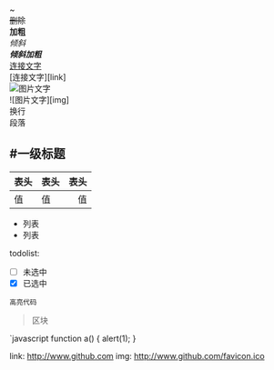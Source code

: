 \~  
~~删除~~    
**加粗**    
*倾斜*    
***倾斜加粗***    
[连接文字](http://www.baidu.com)  
[连接文字][link]  
![图片文字](http://www.github.com/favicon.ico)  
![图片文字][img]  
换行  
段落

#一级标题
---

表头|表头|表头
---|:---|---:
值|值|值

- 列表
- 列表

todolist:

- [ ] 未选中
- [x] 已选中

`高亮代码`

> 区块

`javascript
function a() {
	alert(1);
}


link: http://www.github.com
img: http://www.github.com/favicon.ico
